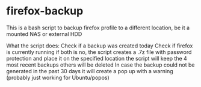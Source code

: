 # firefox-backup


This is a bash script to backup firefox profile to a different location, be it a mounted NAS or external HDD

What the script does:
Check if a backup was created today
Check if firefox is currently running
if both is no, the script creates a .7z file with password protection and place it on the specified location
the script will keep the 4 most recent backups others will be deleted
In case the backup could not be generated in the past 30 days it will create a pop up with a warning (probably just working for Ubuntu/popos)
